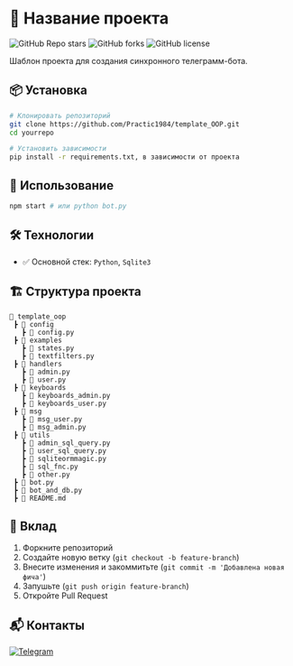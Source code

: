 # 📌 Название проекта

![GitHub Repo stars](https://img.shields.io/github/stars/Practic1984/template_OOP?style=social)
![GitHub forks](https://img.shields.io/github/forks/Practic1984/template_OOP?style=social)
![GitHub license](https://img.shields.io/github/license/Practic1984/template_OOP)

Шаблон проекта для создания синхронного телеграмм-бота. 

## 📦 Установка

```bash
# Клонировать репозиторий
git clone https://github.com/Practic1984/template_OOP.git
cd yourrepo

# Установить зависимости
pip install -r requirements.txt, в зависимости от проекта
```

## 🚀 Использование

```bash
npm start # или python bot.py
```

## 🛠 Технологии

- ✅ Основной стек: `Python`, `Sqlite3`

## 🏗 Структура проекта

```
📂 template_oop
 ┣ 📂 config
   ┣ 📜 config.py
 ┣ 📂 examples
   ┣ 📜 states.py
   ┣ 📜 textfilters.py
 ┣ 📂 handlers
   ┣ 📜 admin.py
   ┣ 📜 user.py
 ┣ 📂 keyboards
   ┣ 📜 keyboards_admin.py
   ┣ 📜 keyboards_user.py
 ┣ 📂 msg
   ┣ 📜 msg_user.py
   ┣ 📜 msg_admin.py
 ┣ 📂 utils
   ┣ 📜 admin_sql_query.py
   ┣ 📜 user_sql_query.py
   ┣ 📜 sqliteormmagic.py
   ┣ 📜 sql_fnc.py
   ┣ 📜 other.py
 ┣ 📜 bot.py
 ┣ 📜 bot_and_db.py
 ┣ 📜 README.md
```

## 🤝 Вклад

1. Форкните репозиторий
2. Создайте новую ветку (`git checkout -b feature-branch`)
3. Внесите изменения и закоммитьте (`git commit -m 'Добавлена новая фича'`)
4. Запушьте (`git push origin feature-branch`)
5. Откройте Pull Request

## 📬 Контакты

[![Telegram](https://img.shields.io/badge/Telegram-26A5E4?style=for-the-badge&logo=telegram&logoColor=white)](https://t.me/Practic_old)  
